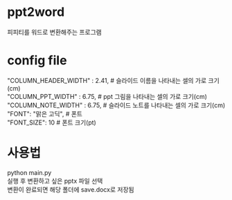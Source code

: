 # ppt2word
피피티를 워드로 변환해주는 프로그램


# config file
"COLUMN_HEADER_WIDTH" : 2.41, # 슬라이드 이름을 나타내는 셀의 가로 크기(cm)<br>
"COLUMN_PPT_WIDTH" : 6.75, # ppt 그림을 나타내는 셀의 가로 크기(cm)<br>
"COLUMN_NOTE_WIDTH" : 6.75, # 슬라이드 노트를 나타내는 셀의 가로 크기(cm)<br>
"FONT": "맑은 고딕", # 폰트<br>
"FONT_SIZE": 10 # 폰트 크기(pt)<br>

# 사용법
python main.py<br>
실행 후 변환하고 싶은 pptx 파일 선택<br>
변환이 완료되면 해당 폴더에 save.docx로 저장됨<br>
